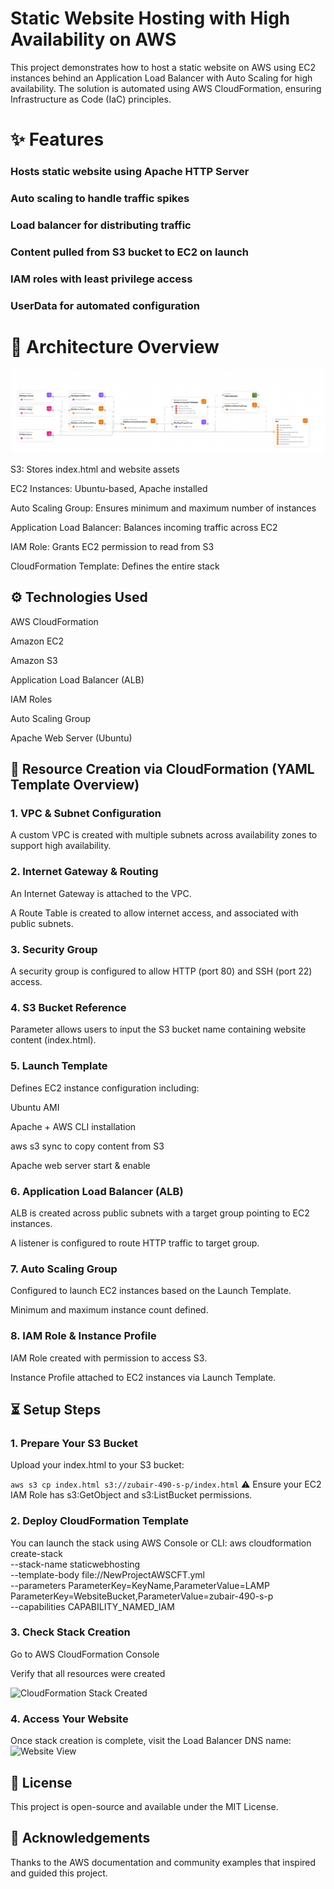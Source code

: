 # Static Website Hosting with High Availability on AWS

This project demonstrates how to host a static website on AWS using EC2 instances behind an Application Load Balancer with Auto Scaling for high availability. The solution is automated using AWS CloudFormation, ensuring Infrastructure as Code (IaC) principles.

# ✨ Features

###  Hosts static website using Apache HTTP Server

### Auto scaling to handle traffic spikes

### Load balancer for distributing traffic

### Content pulled from S3 bucket to EC2 on launch

### IAM roles with least privilege access

### UserData for automated configuration

# 🔧 Architecture Overview


![Architecture Diagram](iaccomposer.png)

S3: Stores index.html and website assets

EC2 Instances: Ubuntu-based, Apache installed

Auto Scaling Group: Ensures minimum and maximum number of instances

Application Load Balancer: Balances incoming traffic across EC2

IAM Role: Grants EC2 permission to read from S3

CloudFormation Template: Defines the entire stack


## ⚙️ Technologies Used

AWS CloudFormation

Amazon EC2

Amazon S3

Application Load Balancer (ALB)

IAM Roles

Auto Scaling Group

Apache Web Server (Ubuntu)

## 📝 Resource Creation via CloudFormation (YAML Template Overview)

### 1. VPC & Subnet Configuration

A custom VPC is created with multiple subnets across availability zones to support high availability.



### 2. Internet Gateway & Routing

An Internet Gateway is attached to the VPC.

A Route Table is created to allow internet access, and associated with public subnets.



### 3. Security Group

A security group is configured to allow HTTP (port 80) and SSH (port 22) access.



### 4. S3 Bucket Reference

Parameter allows users to input the S3 bucket name containing website content (index.html).



### 5. Launch Template

Defines EC2 instance configuration including:

Ubuntu AMI

Apache + AWS CLI installation

aws s3 sync to copy content from S3

Apache web server start & enable



### 6. Application Load Balancer (ALB)

ALB is created across public subnets with a target group pointing to EC2 instances.

A listener is configured to route HTTP traffic to target group.



### 7. Auto Scaling Group

Configured to launch EC2 instances based on the Launch Template.

Minimum and maximum instance count defined.



### 8. IAM Role & Instance Profile

IAM Role created with permission to access S3.

Instance Profile attached to EC2 instances via Launch Template.



## ⏳ Setup Steps

### 1. Prepare Your S3 Bucket

Upload your index.html to your S3 bucket:

```aws s3 cp index.html s3://zubair-490-s-p/index.html```
 ⚠️ Ensure your EC2 IAM Role has s3:GetObject and s3:ListBucket permissions.

### 2. Deploy CloudFormation Template

You can launch the stack using AWS Console or CLI:
aws cloudformation create-stack \
  --stack-name staticwebhosting \
  --template-body file://NewProjectAWSCFT.yml \
  --parameters ParameterKey=KeyName,ParameterValue=LAMP \
               ParameterKey=WebsiteBucket,ParameterValue=zubair-490-s-p \
  --capabilities CAPABILITY_NAMED_IAM

### 3. Check Stack Creation

Go to AWS CloudFormation Console

Verify that all resources were created

![CloudFormation Stack Created](cftstack.png)

### 4. Access Your Website

Once stack creation is complete, visit the Load Balancer DNS name:
![Website View](accessweb.png)

## 📄 License

This project is open-source and available under the MIT License.

## 🙏 Acknowledgements

Thanks to the AWS documentation and community examples that inspired and guided this project.
